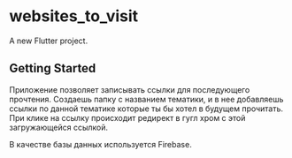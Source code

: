 # websites_to_visit

A new Flutter project.

## Getting Started

Приложение позволяет записывать ссылки для последующего прочтения. Создаешь папку с названием тематики, и в нее добавляешь ссылки по данной тематике которые ты бы хотел в будущем прочитать. При клике на ссылку происходит редирект в гугл хром с этой загружающейся ссылкой.

В качестве базы данных используется Firebase.
